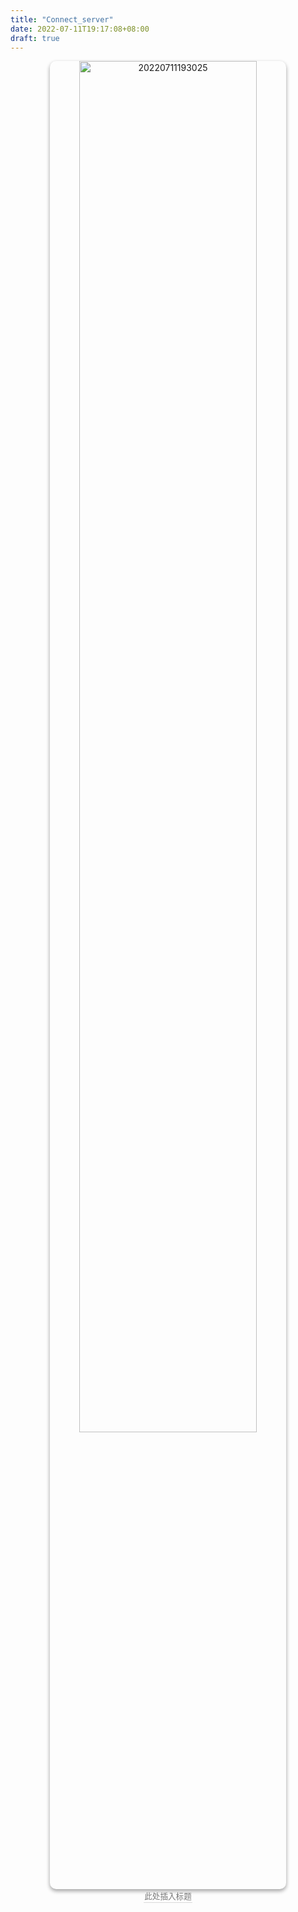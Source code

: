 ```yaml
---
title: "Connect_server"
date: 2022-07-11T19:17:08+08:00
draft: true
---
```


<div align="center" ><img src="https://fastly.jsdelivr.net/gh/wlchengg/PicBed@main/images_for_blogs/20220711193025.png" alt="20220711193025" width="75%" style="box-shadow: 0 3px 6px rgba(0,0,0,0.16), 0 3px 6px rgba(0,0,0,0.23);border-radius:10px;"/><br><div style="color:orange; border-bottom: 1px solid #d9d9d9; display: inline-block; color: #777; font-size: 90%; padding: 1px;">此处插入标题</div></div>

